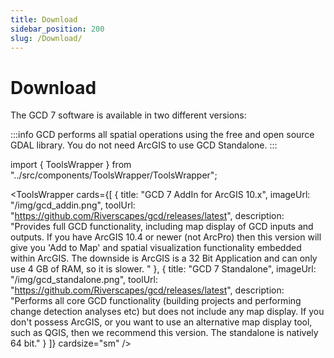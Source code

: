 ```yaml
---
title: Download
sidebar_position: 200
slug: /Download/
---
```

# Download

The GCD 7 software is available in two different versions: 

:::info
GCD performs all spatial operations using the free and open source GDAL library. You do not need ArcGIS to use GCD Standalone.
:::

import { ToolsWrapper } from "../src/components/ToolsWrapper/ToolsWrapper";

<ToolsWrapper
  cards={[
    {
      title: "GCD 7 AddIn for ArcGIS 10.x",
      imageUrl: "/img/gcd_addin.png",
      toolUrl: "https://github.com/Riverscapes/gcd/releases/latest",
      description: "Provides full GCD functionality, including map display of GCD inputs and outputs. If you have ArcGIS 10.4 or newer (not ArcPro) then this version will give you 'Add to Map' and spatial visualization functionality embedded within ArcGIS. The downside is ArcGIS is a 32 Bit Application and can only use 4 GB of RAM, so it is slower. "
    },
    {
      title: "GCD 7 Standalone",
      imageUrl: "/img/gcd_standalone.png",
      toolUrl: "https://github.com/Riverscapes/gcd/releases/latest",
      description: "Performs all core GCD functionality (building projects and performing change detection analyses etc) but does not include any map display. If you don't possess ArcGIS, or you want to use an alternative map display tool, such as QGIS, then we recommend this version. The standalone is natively 64 bit."
    }
  ]}
  cardsize="sm"
/>
